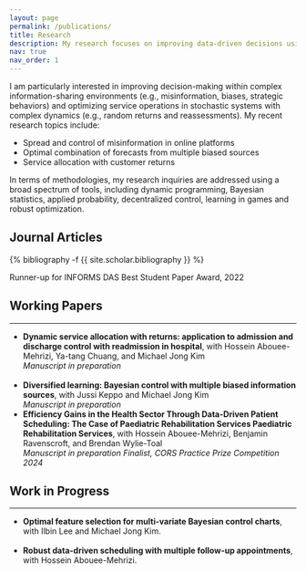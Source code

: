 ```yaml
---
layout: page
permalink: /publications/
title: Research
description: My research focuses on improving data-driven decisions using statistical learning and stochastic modeling methods with application in revenue management and healthcare. 
nav: true
nav_order: 1
---
```

<!-- _pages/publications.md -->
I am particularly interested in improving decision-making within complex information-sharing environments (e.g., misinformation, biases, strategic behaviors) and optimizing service operations in stochastic systems with complex dynamics (e.g., random returns and reassessments). My recent research topics include:

-	Spread and control of misinformation in online platforms
-	Optimal combination of forecasts from multiple biased sources
-	Service allocation with customer returns

  
In terms of methodologies, my research inquiries are addressed using a broad spectrum of tools, including dynamic programming,  Bayesian statistics, applied probability, decentralized control, learning in games and robust optimization.

<h2>Journal Articles</h2>

<div class="publications">
  
{% bibliography -f {{ site.scholar.bibliography }} %}

Runner-up for INFORMS DAS Best Student Paper Award, 2022
</div>

<!--  Runner-up for INFORMS DAS Best Student Paper Award, 2022-->


<div class="working-papers">
    <h2>Working Papers</h2>
  <hr>
      <ul>
        <li>
            <strong>Dynamic service allocation with returns: application to admission and discharge control with readmission in hospital</strong>, with Hossein Abouee-Mehrizi, Ya-tang Chuang, and Michael Jong Kim<br>
            <em> Manuscript in preparation </em>
        </li>
        <br>
        <li>
            <strong>Diversified learning: Bayesian control with multiple biased information sources</strong>, with Jussi Keppo and Michael Jong Kim<br>
            <em> Manuscript in preparation </em>
        </li>
        <li>
           <strong>Efficiency Gains in the Health Sector Through Data-Driven Patient Scheduling: The Case of Paediatric Rehabilitation Services Paediatric Rehabilitation Services</strong>, with Hossein Abouee-Mehrizi, Benjamin Ravenscroft, and Brendan Wylie-Toal<br>
            <em> Manuscript in preparation </em>
            <em> Finalist, CORS Practice Prize Competition 2024 </em>
        </li>
      </ul>
</div>









<div class="work-in-progress">
    <h2>Work in Progress</h2>
  <hr>
    <ul>
        <li>
            <strong>Optimal feature selection for multi-variate Bayesian control charts</strong>, with Ilbin Lee and Michael Jong Kim.
        </li>
        <br>
        <li>
            <strong>Robust data-driven scheduling with multiple follow-up appointments</strong>, with Hossein Abouee-Mehrizi.
        </li>
    </ul>
</div>

